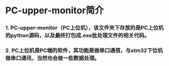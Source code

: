# PC-upper-monitor简介
### 1. PC-upper-monitor（PC上位机），该文件夹下存放的是PC上位机的python源码，以及最终打包成.exe批处理文件的相关代码。
### 2. PC上位机是PC端的软件，其功能是做串口通信，与stm32下位机做串口通讯，当然也会做一些数据处理。
